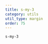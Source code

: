 ```yaml
---
title: s-my-3
category: utils
util_type: margin
order: 75
---
```

<div class="s-my-3">
  <code>s-my-3</code>
</div>